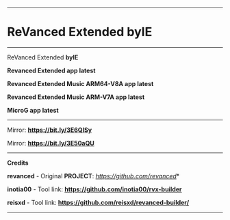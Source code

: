 **********************************
# ReVanced Extended **byIE**
**********************************
ReVanced Extended **byIE**

**Revanced Extended app latest**

**Revanced Extended Music ARM64-V8A app latest**

**Revanced Extended Music ARM-V7A app latest**

**MicroG app latest**
**********************************
Mirror: **https://bit.ly/3E6QlSy**

Mirror: **https://bit.ly/3E50aQU**
**********************************
**Credits**

**revanced** - Original **PROJECT**: *https://github.com/revanced**

**inotia00** - Tool link: **https://github.com/inotia00/rvx-builder**

**reisxd** - Tool link: **https://github.com/reisxd/revanced-builder/**
**********************************




